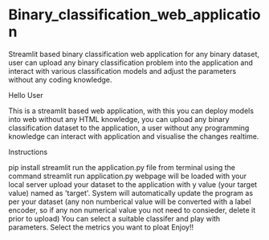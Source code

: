 # Binary_classification_web_application
Streamlit based binary classification web application for any binary dataset, user can upload any binary classification problem into the application and interact with various classification models and adjust the parameters without any coding knowledge.

Hello User

This is a streamlit based web application, with this you can deploy models into web without any HTML knowledge, you can upload any binary classification dataset to the application, a user without any programming knowledge can interact with application and visualise the changes realtime.

Instructions

pip install streamlit
run the application.py file from terminal using the command streamlit run application.py
webpage will be loaded with your local server
upload your dataset to the application with y value (your target value) named as 'target'.
System will automatically update the program as per your dataset (any non numberical value will be converted with a label encoder, so if any non numerical value you not need to consieder, delete it prior to upload)
You can select a suitable classifer and play with parameters.
Select the metrics you want to ploat
Enjoy!!

